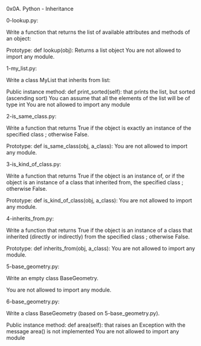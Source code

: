 0x0A. Python - Inheritance

0-lookup.py:

Write a function that returns the list of available attributes and methods of an object:

Prototype: def lookup(obj):
Returns a list object
You are not allowed to import any module.

1-my_list.py:

Write a class MyList that inherits from list:

Public instance method: def print_sorted(self): that prints the list, but sorted (ascending sort)
You can assume that all the elements of the list will be of type int
You are not allowed to import any module

2-is_same_class.py:

Write a function that returns True if the object is exactly an instance of the specified class ; otherwise False.

Prototype: def is_same_class(obj, a_class):
You are not allowed to import any module.

3-is_kind_of_class.py:

Write a function that returns True if the object is an instance of, or if the object is an instance of a class that inherited from, the specified class ; otherwise False.

Prototype: def is_kind_of_class(obj, a_class):
You are not allowed to import any module.

4-inherits_from.py:

Write a function that returns True if the object is an instance of a class that inherited (directly or indirectly) from the specified class ; otherwise False.

Prototype: def inherits_from(obj, a_class):
You are not allowed to import any module.

5-base_geometry.py:

Write an empty class BaseGeometry.

You are not allowed to import any module.

6-base_geometry.py:

Write a class BaseGeometry (based on 5-base_geometry.py).

Public instance method: def area(self): that raises an Exception with the message area() is not implemented
You are not allowed to import any module